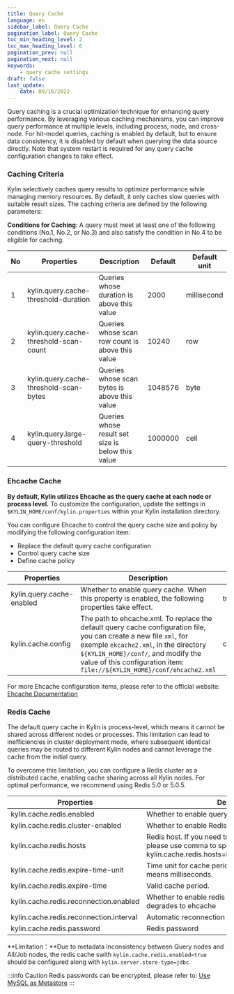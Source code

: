 ```yaml
---
title: Query Cache
language: en
sidebar_label: Query Cache
pagination_label: Query Cache
toc_min_heading_level: 2
toc_max_heading_level: 6
pagination_prev: null
pagination_next: null
keywords:
    - query cache settings
draft: false
last_update:
    date: 08/16/2022
---
```

Query caching is a crucial optimization technique for enhancing query performance. By leveraging various caching mechanisms, you can improve query performance at multiple levels, including process, node, and cross-node. For hit-model queries, caching is enabled by default, but to ensure data consistency, it is disabled by default when querying the data source directly.
Note that system restart is required for any query cache configuration changes to take effect.

### Caching Criteria

Kylin selectively caches query results to optimize performance while managing memory resources. By default, it only caches slow queries with suitable result sizes. The caching criteria are defined by the following parameters:

**Conditions for Caching**: A query must meet at least one of the following conditions (No.1, No.2, or No.3) and also satisfy the condition in No.4 to be eligible for caching.

|No |  Properties                         | Description                                                  | Default        | Default unit |
| ----| ---------------------------------- | ------------------------------------------------------------ | -------------- | ------- |
| 1|kylin.query.cache-threshold-duration          | Queries whose duration is above this value | 2000           | millisecond |
| 2|kylin.query.cache-threshold-scan-count          | Queries whose scan row count is above this value | 10240           | row |
| 3|kylin.query.cache-threshold-scan-bytes          | Queries whose scan bytes is above this value | 1048576           | byte |
| 4|kylin.query.large-query-threshold          | Queries whose result set size is below this value  | 1000000           | cell |


### Ehcache Cache

**By default, Kylin utilizes Ehcache as the query cache at each node or process level.** To customize the configuration, update the settings in `$KYLIN_HOME/conf/kylin.properties` within your Kylin installation directory.

You can configure Ehcache to control the query cache size and policy by modifying the following configuration item:

* Replace the default query cache configuration
* Control query cache size
* Define cache policy

| Properties | Description | Default |
| ----- | ---- | ----- |
| kylin.query.cache-enabled | Whether to enable query cache. When this property is enabled, the following properties take effect. | true    |
| kylin.cache.config | The path to ehcache.xml. To replace the default query cache configuration file, you can create a new file `xml`, for exemple `ekcache2.xml`, in the directory  `${KYLIN_HOME}/conf/`, and modify the value of this configuration item: `file://${KYLIN_HOME}/conf/ehcache2.xml` | classpath:ehcache.xml |

For more Ehcache configuration items, please refer to the official website: [Ehcache Documentation](https://www.ehcache.org/generated/2.9.0/html/ehc-all/#page/Ehcache_Documentation_Set%2Fehcache_all.1.017.html%23)

### Redis Cache

The default query cache in Kylin is process-level, which means it cannot be shared across different nodes or processes. This limitation can lead to inefficiencies in cluster deployment mode, where subsequent identical queries may be routed to different Kylin nodes and cannot leverage the cache from the initial query.

To overcome this limitation, you can configure a Redis cluster as a distributed cache, enabling cache sharing across all Kylin nodes. For optimal performance, we recommend using Redis 5.0 or 5.0.5.

| Properties                         | Description                                                  | Default        | Options |
| ---------------------------------- | ------------------------------------------------------------ | -------------- | ------- |
| kylin.cache.redis.enabled          | Whether to enable query cache by using Redis cluster.         | false          | true    |
| kylin.cache.redis.cluster-enabled  | Whether to enable Redis cluster mode.                         | false          | true    |
| kylin.cache.redis.hosts             | Redis host. If you need to connect to a Redis cluster, please use comma to split the hosts, such as, kylin.cache.redis.hosts=localhost:6379,localhost:6380 | localhost:6379 |         |
| kylin.cache.redis.expire-time-unit | Time unit for cache period. EX means seconds and PX means milliseconds. | EX             | PX      |
| kylin.cache.redis.expire-time      | Valid cache period.                                           | 86400          |         |
| kylin.cache.redis.reconnection.enabled | Whether to enable redis reconnection when cache degrades to ehcache | true | false |
| kylin.cache.redis.reconnection.interval | Automatic reconnection interval, in minutes | 60 | |
| kylin.cache.redis.password | Redis password | | |

**Limitation：**Due to metadata inconsistency between Query nodes and All/Job nodes, the redis cache swith `kylin.cache.redis.enabled=true` should be configured along with `kylin.server.store-type=jdbc`. 

:::info Caution
Redis passwords can be encrypted, please refer to: [Use MySQL as Metastore](../deployment/on-premises/rdbms_metastore/use_mysql_as_metadb.md)
:::